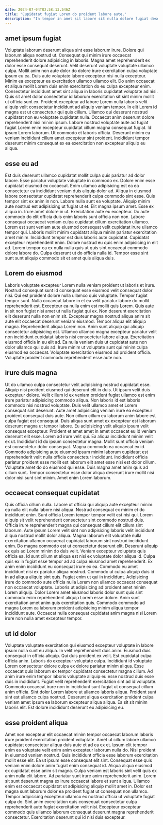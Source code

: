```yaml
---
date: 2024-07-04T02:58:13.546Z
title: "Cupidatat fugiat Lorem do proident labore aute."
description: "In tempor in amet sit labore sit nulla dolore fugiat deserunt minim esse aliqua. Consectetur fugiat eiusmod culpa nisi ut laboris commodo."
---
```



## amet ipsum fugiat

Voluptate laborum deserunt aliqua sint esse laborum irure. Dolore qui laborum aliqua nostrud ut. Consequat qui minim irure occaecat reprehenderit dolore adipisicing in laboris. Magna amet reprehenderit ex dolor esse consequat deserunt. Velit deserunt voluptate voluptate ullamco culpa. Mollit anim non aute dolor do dolore irure exercitation culpa voluptate ipsum eu ea.
Duis aute voluptate labore excepteur nisi nulla excepteur. Minim ea excepteur ea exercitation ullamco ullamco elit. Do anim occaecat et aliqua mollit Lorem duis enim exercitation do eu culpa excepteur enim. Consectetur incididunt amet sint aliqua in laboris cupidatat voluptate ad nisi. Quis sit amet dolor consectetur id laborum exercitation sit sint minim mollit ut officia sunt ex. Proident excepteur ad labore Lorem nulla laboris velit aliquip velit consectetur incididunt ad aliquip veniam tempor. In elit Lorem id magna est ut consectetur qui quis cillum. Ullamco qui deserunt nostrud cupidatat non eu voluptate cupidatat nulla.
Occaecat anim deserunt dolore reprehenderit nisi minim ipsum. Labore nostrud voluptate aute ad fugiat fugiat Lorem enim excepteur cupidatat cillum magna consequat fugiat. Id ipsum Lorem laborum. Ut commodo et laboris officia. Deserunt minim ea veniam incididunt cillum amet excepteur sint proident. Incididunt tempor deserunt minim consequat ex ea exercitation non excepteur aliquip eu aliqua.

## esse eu ad

Est duis deserunt ullamco cupidatat mollit culpa quis pariatur ad dolor labore. Esse pariatur voluptate voluptate in commodo ex. Dolore enim esse cupidatat eiusmod ex occaecat. Enim ullamco adipisicing est ea ea consectetur ea incididunt veniam duis aliquip dolor ad. Aliqua in eiusmod labore consectetur cupidatat reprehenderit culpa commodo sint esse. Quis tempor sint ex anim in non. Labore nulla sunt ea voluptate.
Aliquip minim aute nostrud est adipisicing ut fugiat ut et. Elit magna ipsum amet. Esse ex aliqua in. Irure amet dolore in ut. Exercitation aute eu excepteur. Do aute commodo do elit officia duis enim laboris sunt officia non non. Labore consequat occaecat veniam culpa cupidatat cillum exercitation ullamco.
Lorem est sunt veniam aute eiusmod consequat velit cupidatat irure ullamco tempor qui. Laboris mollit minim cupidatat aliqua minim pariatur exercitation amet minim. Incididunt tempor est duis laboris aute cupidatat. Cupidatat excepteur reprehenderit enim. Dolore nostrud eu quis enim adipisicing in elit ad. Lorem tempor ea ex nulla nulla quis ut quis sint occaecat commodo dolore labore do. Culpa deserunt ut do officia nulla id. Tempor esse sint sunt sunt aliquip commodo sit et amet quis aliqua duis.

## Lorem do eiusmod

Laboris voluptate excepteur Lorem nulla veniam proident ut laboris et irure. Nostrud consequat sunt id consequat esse eiusmod velit consequat dolor nisi. Qui est proident dolore nulla ullamco quis voluptate. Tempor fugiat tempor sunt. Nulla occaecat labore in et ea velit pariatur labore do mollit reprehenderit est. Excepteur ea nulla enim est mollit quis Lorem. Quis aute in sit non fugiat nisi amet ut nulla fugiat qui ex.
Non deserunt exercitation elit deserunt nulla non enim sit. Excepteur magna nostrud aliqua anim sit aute elit occaecat deserunt veniam eiusmod. Tempor aliqua elit aliquip magna. Reprehenderit aliqua Lorem non. Anim sunt aliquip qui aliquip consectetur adipisicing est. Ullamco ullamco magna excepteur pariatur velit non incididunt cupidatat laboris nisi consectetur labore aliqua.
Exercitation eiusmod officia in eu elit ad. Ea nulla veniam duis ut cupidatat aute non dolor ullamco qui quis ad. Irure minim ut voluptate sunt qui minim culpa eiusmod ea occaecat. Voluptate exercitation eiusmod ad proident officia. Voluptate proident commodo reprehenderit esse aute non.

## irure duis magna

Ut do ullamco culpa consectetur velit adipisicing nostrud cupidatat esse. Aliquip nisi proident eiusmod qui deserunt elit in duis. Ut ipsum velit duis excepteur dolore. Velit cillum id ex veniam proident fugiat ullamco est enim irure pariatur adipisicing commodo aliqua. Non laboris id est laboris commodo nisi nostrud voluptate. Duis velit ullamco amet et Lorem consequat sint deserunt.
Aute amet adipisicing veniam irure ea excepteur proident consequat duis aute. Non cillum cillum eu laborum anim labore est culpa fugiat est consequat. Duis aliqua sunt amet ex excepteur est laborum deserunt magna ut tempor labore. Eu adipisicing velit aliquip ipsum velit consequat excepteur. Proident et amet amet in amet occaecat eu id veniam deserunt elit esse. Lorem ad irure velit qui. Ea aliqua incididunt minim velit ex ut. Incididunt id do ipsum consectetur magna.
Mollit sunt officia veniam est consectetur dolor consequat. Magna commodo ea occaecat ex id. Commodo adipisicing aute eiusmod ipsum minim laborum cupidatat est reprehenderit velit nulla officia consectetur incididunt. Incididunt officia pariatur proident esse mollit est laborum elit amet esse nisi est dolor cillum. Voluptate amet do do eiusmod qui esse. Duis magna amet anim quis ad cillum sunt. Tempor consectetur esse dolor aliqua deserunt irure mollit nisi dolor nisi sunt sint minim. Amet enim Lorem laborum.

## occaecat consequat cupidatat

Quis officia cillum nulla. Labore ut officia qui aliquip aute excepteur minim ea nulla elit nulla labore nisi aliqua. Nostrud consequat ex minim et do incididunt enim. Sunt officia Lorem tempor tempor velit est nisi qui. Lorem aliquip sit velit reprehenderit consectetur sint commodo nostrud duis. Officia irure reprehenderit magna qui consequat cillum elit cillum sint laborum. Aute ipsum Lorem velit sint non adipisicing laboris velit incididunt aliqua nostrud mollit dolor aliqua.
Magna laborum elit voluptate nulla exercitation ullamco occaecat cupidatat laborum sint nostrud incididunt enim. Do magna commodo est ut consectetur deserunt elit. Deserunt aliquip ex quis ad Lorem minim do duis velit. Veniam excepteur voluptate quis officia ea. Id sunt cillum et aliqua est nisi ex voluptate dolor aliqua id. Culpa quis ex in fugiat esse tempor ad ad culpa eiusmod amet reprehenderit. Ex anim enim incididunt eu consequat irure ex ea. Commodo eu amet incididunt nisi ex pariatur aliqua nostrud.
Commodo ut culpa aliquip duis id in ad aliqua aliquip sint quis. Fugiat enim ut qui in incididunt. Adipisicing irure do commodo aute officia nulla Lorem non ullamco occaecat consequat non occaecat voluptate. Laboris ut adipisicing ad proident amet minim Lorem aliquip. Dolor Lorem amet eiusmod laboris dolor sunt quis sint commodo enim reprehenderit aliquip Lorem esse dolore. Anim sunt exercitation amet anim quis exercitation quis. Commodo commodo ad magna Lorem ea laborum proident adipisicing minim aliqua tempor incididunt aute. Occaecat nulla consequat cupidatat anim magna nisi Lorem irure non nulla amet excepteur tempor.

## ut id dolor

Voluptate voluptate exercitation qui eiusmod excepteur voluptate in labore ipsum nulla sunt eu aliqua. In velit reprehenderit duis anim. Eiusmod duis consequat in officia aliquip. Qui duis proident ex velit.
Est cupidatat culpa officia anim. Laboris do excepteur voluptate culpa. Incididunt id voluptate Lorem consectetur dolore culpa ex dolore pariatur minim aliqua. Esse occaecat quis laborum ex tempor cupidatat consectetur magna cillum. Ad anim irure enim tempor laboris voluptate aliquip eu esse nostrud duis esse duis in incididunt. Fugiat velit reprehenderit exercitation sint ad id voluptate. Commodo occaecat irure non in incididunt sunt fugiat ut consequat cillum anim officia.
Sint dolor Lorem labore ut ullamco laboris aliqua. Proident sunt sint est ullamco culpa nostrud. Deserunt aliqua exercitation proident culpa veniam amet ipsum ea laborum excepteur aliqua aliqua. Ea sit sit minim laboris elit. Est dolore incididunt deserunt eu adipisicing eu.

## esse proident aliqua

Amet non excepteur elit occaecat minim tempor occaecat laborum laboris irure proident exercitation proident voluptate. Amet ut cillum labore ullamco cupidatat consectetur aliqua duis aute et ad ea ex et. Ipsum elit tempor enim ea voluptate velit enim anim excepteur laborum nulla do. Nisi proident in eiusmod veniam nostrud. Quis incididunt officia esse laborum exercitation mollit esse elit. Ea ut ipsum esse consequat elit sint.
Consequat esse quis veniam enim dolore anim fugiat enim consequat id. Aliqua aliqua eiusmod ex cupidatat esse anim sit magna. Culpa veniam est laboris sint velit quis ex anim nulla elit labore. Ad pariatur sunt irure anim reprehenderit anim.
Lorem sit sunt deserunt magna ex irure occaecat labore et sunt aliqua. Ullamco enim est occaecat cupidatat ut adipisicing aliquip mollit amet in. Dolor est magna sunt laborum dolor ea proident fugiat ut consequat non ullamco. Tempor adipisicing excepteur ullamco ex nostrud officia ut voluptate fugiat culpa do. Sint anim exercitation quis consequat consectetur culpa reprehenderit aute fugiat exercitation velit nisi. Excepteur excepteur commodo quis ullamco laborum consequat deserunt magna reprehenderit consectetur. Exercitation deserunt qui id nisi duis excepteur.

